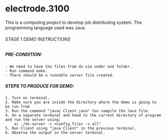 # electrode.3100

This is a computing project to develop job distributing system. The programming language used was Java.

###### STAGE 1 DEMO INSTRUCTIONS

#####  PRE-CONDITION:
    - We need to have the files from ds-sim under one folder.
    - Run command make.
    - There should be a runnable server file created.

##### STEPS TO PRODUCE FOR DEMO:
 	1. Turn on terminal.
 	2. Make sure you are inside the directory where the demo is going to be run from
 	3. Run the command "javac Client.java" too compile the Java file.
 	4. On a separate terminal and head to the current directory of program and run the server using:
 		a) ./ds-server -c <config_file> -v all"
 	5. Run Client using "java Client" in the previous terminal.
 	6. Observe the output in the server terminal.
